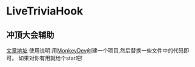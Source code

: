# LiveTriviaHook
## 冲顶大会辅助
[文章地址](https://www.jianshu.com/p/05291795f46f)
使用说明:用[MonkeyDev](https://github.com/AloneMonkey/MonkeyDev)创建一个项目,然后替换一些文件中的代码即可。
如果对你有用就给个star吧!
